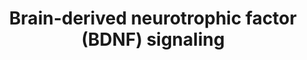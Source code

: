 ---
annotations:
- id: PW:0000572
  parent: signaling pathway
  type: Pathway Ontology
  value: brain-derived neurotrophic factor signaling pathway
authors:
- NetPath
- MaintBot
- Christine Chichester
- Egonw
- Zari
- Evelo
- Mkutmon
- Khanspers
- Eweitz
citedin:
- link: PMC5681904
  title: A Review of Pathway-Based Analysis Tools That Visualize Genetic Variants
    (2017)
- link: PMC3889250
  title: A network map of BDNF/TRKB and BDNF/p75NTR signaling system (2013)
- link: 10.1080/15622975.2024.2327027
  title: Copy number variant risk loci for schizophrenia converge on the BDNF pathway
- link: 10.3389/fimmu.2021.769011
  title: 'A Practical Strategy for Exploring the Pharmacological Mechanism of Luteolin
    Against COVID-19/Asthma Comorbidity: Findings of System Pharmacology and Bioinformatics
    Analysis (2024)'
communities:
- ontox
description: Brain-derived neurotrophic factor (BDNF) is a neurotrophin essential
  for growth, differentiation, plasticity, and survival of neurons. BDNF is also required
  for processes such as energy metabolism, behavior, mental health, learning, memory,
  stress, pain and apoptosis. BDNF is implicated in various neuronal disorders such
  as Alzheimer's disease, Huntington's disease, depression, and bipolar disorder.  BDNF
  binds to tyrosine kinase receptor known as tropomyosin-related kinase B (TrkB).
  It also binds with low affinity to p75 neurotrophin receptor (p75NTR). BDNF and
  its receptors are expressed throughout the central and peripheral nervous system.  BDNF
  signaling is elicited when it dimerizes and binds to TrkB, resulting in the receptor
  dimerization and autophosphorylation. The activation of the receptor results in
  its interaction with molecules such as Shp2, Shc and PLC-gamma. These molecules
  further interact and modify their downstream targets leading to various neuronal
  processes. BDNF activates the signaling cascades such as PLC/PKC, PI3K/Akt, Ras/Erk,
  AMPK/ACC and NFκB pathways. BDNF through PLC/PKC pathway leads to release of intracellular
  calcium and regulation of synaptic plasticity. It also maintains synaptic plasticity
  through cAMP/PKA signaling. Activation of PI3K/Akt pathway through BDNF/TrkB interaction
  inhibits cell apoptosis by decreasing the expression of BIM. However, BDNF/p75NTR
  interaction activates JNK through TRAF6, which leads to apoptosis. Activation of
  JNK3 also leads to proteolytic cleavage of the p75NTR by TACE. PI3K/Akt also leads
  to activation of mTOR pathway and subsequently protein synthesis. Ras/Erk signaling
  is involved in cell proliferation, differentiation and protection of neurons. BDNF
  also leads to neuronal survival through Erk5/Mef pathway. Phosphorylation of synapsin
  by Erk1/2 leads to neurotransmitter release. BDNF signaling leads to nitric oxide
  production through NFκB pathway. BDNF induces neurite outgrowth through activation
  of JAK/STAT, Rac, and Cdc42 pathways. BDNF enhances oxidation of fat through AMPK
  mediated inhibition of ACC. It also plays role in microtubule assembly through inhibition
  of GSK3-beta. It leads to oxidative neuronal necrosis through activation of NCF
  molecules. BDNF also regulates the surface expression of AMPA and NMDA receptors.
  BDNF also regulates the expression of genes leading to processes such as differentiation
  of dendrites and calcification of cementoblast-like cells.  Proteins on this pathway
  have targeted assays available via the [https://assays.cancer.gov/available_assays?wp_id=WP2380
  CPTAC Assay Portal]
last-edited: 2024-05-22
ndex: b9627595-8b64-11eb-9e72-0ac135e8bacf
organisms:
- Homo sapiens
redirect_from:
- /index.php/Pathway:WP2380
- /instance/WP2380
- /instance/WP2380_r129694
revision: r129694
schema-jsonld:
- '@context': https://schema.org/
  '@id': https://wikipathways.github.io/pathways/WP2380.html
  '@type': Dataset
  creator:
    '@type': Organization
    name: WikiPathways
  description: Brain-derived neurotrophic factor (BDNF) is a neurotrophin essential
    for growth, differentiation, plasticity, and survival of neurons. BDNF is also
    required for processes such as energy metabolism, behavior, mental health, learning,
    memory, stress, pain and apoptosis. BDNF is implicated in various neuronal disorders
    such as Alzheimer's disease, Huntington's disease, depression, and bipolar disorder.  BDNF
    binds to tyrosine kinase receptor known as tropomyosin-related kinase B (TrkB).
    It also binds with low affinity to p75 neurotrophin receptor (p75NTR). BDNF and
    its receptors are expressed throughout the central and peripheral nervous system.  BDNF
    signaling is elicited when it dimerizes and binds to TrkB, resulting in the receptor
    dimerization and autophosphorylation. The activation of the receptor results in
    its interaction with molecules such as Shp2, Shc and PLC-gamma. These molecules
    further interact and modify their downstream targets leading to various neuronal
    processes. BDNF activates the signaling cascades such as PLC/PKC, PI3K/Akt, Ras/Erk,
    AMPK/ACC and NFκB pathways. BDNF through PLC/PKC pathway leads to release of intracellular
    calcium and regulation of synaptic plasticity. It also maintains synaptic plasticity
    through cAMP/PKA signaling. Activation of PI3K/Akt pathway through BDNF/TrkB interaction
    inhibits cell apoptosis by decreasing the expression of BIM. However, BDNF/p75NTR
    interaction activates JNK through TRAF6, which leads to apoptosis. Activation
    of JNK3 also leads to proteolytic cleavage of the p75NTR by TACE. PI3K/Akt also
    leads to activation of mTOR pathway and subsequently protein synthesis. Ras/Erk
    signaling is involved in cell proliferation, differentiation and protection of
    neurons. BDNF also leads to neuronal survival through Erk5/Mef pathway. Phosphorylation
    of synapsin by Erk1/2 leads to neurotransmitter release. BDNF signaling leads
    to nitric oxide production through NFκB pathway. BDNF induces neurite outgrowth
    through activation of JAK/STAT, Rac, and Cdc42 pathways. BDNF enhances oxidation
    of fat through AMPK mediated inhibition of ACC. It also plays role in microtubule
    assembly through inhibition of GSK3-beta. It leads to oxidative neuronal necrosis
    through activation of NCF molecules. BDNF also regulates the surface expression
    of AMPA and NMDA receptors. BDNF also regulates the expression of genes leading
    to processes such as differentiation of dendrites and calcification of cementoblast-like
    cells.  Proteins on this pathway have targeted assays available via the [https://assays.cancer.gov/available_assays?wp_id=WP2380
    CPTAC Assay Portal]
  keywords:
  - ACACB
  - ADAM17
  - AKT1
  - APC
  - BAD
  - BDNF
  - CAMK1
  - CAMK2
  - CAMK4
  - CASP3
  - CDC42
  - CDH2
  - CDK5
  - CDK5R1
  - CDKL5
  - CEBPB
  - CFL1
  - CNR1
  - CREB1
  - CRTC1
  - CSNK2A1
  - CTNNB1
  - CYFIP1
  - DAG
  - DLG1
  - DOCK3
  - DOK5
  - DPYSL2
  - EEF2
  - EIF2S1
  - EIF2S2
  - EIF4E
  - EIF4EBP1
  - ELK1
  - FOXO3
  - FRS2
  - FRS3
  - FYN
  - GABRB3
  - GNB2L1
  - GRB2
  - GRIA1
  - GRIA2
  - GRIA3
  - GRIN1
  - GRIN2B
  - GRIP1
  - GSK3B
  - HRAS
  - IGF2BP1
  - IKK1
  - IKK2
  - IP3
  - IRS1
  - IRS2
  - IkkG
  - JAK2
  - JUN
  - KCNA3
  - KCNN2
  - KIDINS220
  - KSR1
  - LINGO1
  - MAP2K1
  - MAP2K2
  - MAP2K5
  - MAP3K1
  - MAP3K2
  - MAPK1
  - MAPK10
  - MAPK14
  - MAPK3
  - MAPK7
  - MAPK8
  - MAPK9
  - MAPT
  - MARCKS
  - MEF2A
  - MEF2C
  - MTOR
  - NCAM1
  - NCF1
  - NCF2
  - NCK1
  - NCK2
  - NFATC4
  - NFKB1
  - NFKBIA
  - NGF
  - NGFR
  - NSF
  - NTF3
  - NTRK1
  - NTRK2
  - NTRK3
  - PDPK1
  - PIK3CA
  - PIK3R1
  - PIK3R2
  - PIP2
  - PIP3
  - PLCG1
  - PPP2CA
  - PRKAA1
  - PRKAA2
  - PRKCD
  - PTK2B
  - PTPN11
  - PTPRF
  - RAB3A
  - RAC1
  - RAF1
  - RANBP9
  - RAP1A
  - RASGRF1
  - RELA
  - RHOG
  - RPS6
  - RPS6KA1
  - RPS6KA3
  - RPS6KA5
  - RPS6KB1
  - SH2B
  - SH2B2
  - SHC1
  - SHC2
  - SHC3
  - SHC4
  - SIRPA
  - SORT1
  - SQSTM1
  - SRC
  - STAT1
  - STAT3
  - STAT5A
  - STAT5B
  - SYN1
  - TIAM1
  - TRAF6
  - TSC2
  - VAV2
  - VAV3
  - YBX1
  - cAMP
  license: CC0
  name: Brain-derived neurotrophic factor (BDNF) signaling
seo: CreativeWork
title: Brain-derived neurotrophic factor (BDNF) signaling
wpid: WP2380
---